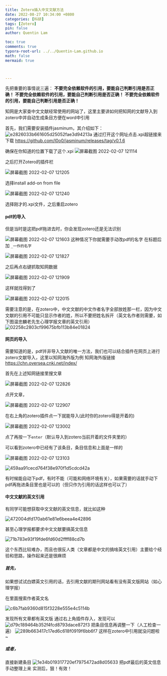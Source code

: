 ```yaml
---
title: Zotero插入中文文献方法
date: 2022-08-27 10:34:00 +0800
categories: [科研]
tags: [Zotero]
pin: false
author: Quentin Lam

toc: true
comments: true
typora-root-url: ../../Quentin-Lam.github.io
math: false
mermaid: true



---
```


先把重要的事情说三遍：
**不要完全依赖软件的引用，要能自己判断引用是否正确！
不要完全依赖软件的引用，要能自己判断引用是否正确！
不要完全依赖软件的引用，要能自己判断引用是否正确！**

知网是大家查中文文献经常使用的网站了，这里主要讲如何把知网的文献导入到zotero中并自动生成条目方便在word中引用

首先，我们需要安装插件jasminum，其介绍如下：
![e2826033b661605d25052fae3d94213a](/assets/blog_res/2022-03-10-Zotero%E6%8F%92%E5%85%A5%E4%B8%AD%E6%96%87%E6%96%87%E7%8C%AE.assets/e2826033b661605d25052fae3d94213a.png)
通过打开这个网址点击.xpi超链接来下载
https://github.com/l0o0/jasminum/releases/tag/v0.1.6

确保在你知道的位置下载了这个.xpi
![屏幕截图 2022-02-07 121114](/assets/blog_res/2022-03-10-Zotero%E6%8F%92%E5%85%A5%E4%B8%AD%E6%96%87%E6%96%87%E7%8C%AE.assets/%E5%B1%8F%E5%B9%95%E6%88%AA%E5%9B%BE%202022-02-07%20121114.png)

之后打开Zotero的插件栏

![屏幕截图 2022-02-07 121205](/assets/blog_res/2022-03-10-Zotero%E6%8F%92%E5%85%A5%E4%B8%AD%E6%96%87%E6%96%87%E7%8C%AE.assets/%E5%B1%8F%E5%B9%95%E6%88%AA%E5%9B%BE%202022-02-07%20121205.png)

选择install add-on from file

![屏幕截图 2022-02-07 121240](/assets/blog_res/2022-03-10-Zotero%E6%8F%92%E5%85%A5%E4%B8%AD%E6%96%87%E6%96%87%E7%8C%AE.assets/%E5%B1%8F%E5%B9%95%E6%88%AA%E5%9B%BE%202022-02-07%20121240.png)

选择刚才的.xpi文件，之后重启zotero

#### pdf的导入

但是当时是这把pdf拖进去时，你会发现zotero还是无法识别

![屏幕截图 2022-02-07 121603](/assets/blog_res/2022-03-10-Zotero%E6%8F%92%E5%85%A5%E4%B8%AD%E6%96%87%E6%96%87%E7%8C%AE.assets/%E5%B1%8F%E5%B9%95%E6%88%AA%E5%9B%BE%202022-02-07%20121603.png)
这种情况下你就需要手动改pdf的名字
在标题后加
`_一作的名字`

![屏幕截图 2022-02-07 121827](/assets/blog_res/2022-03-10-Zotero%E6%8F%92%E5%85%A5%E4%B8%AD%E6%96%87%E6%96%87%E7%8C%AE.assets/%E5%B1%8F%E5%B9%95%E6%88%AA%E5%9B%BE%202022-02-07%20121827.png)

之后再点右键抓取知网数据

![屏幕截图 2022-02-07 121909](/assets/blog_res/2022-03-10-Zotero%E6%8F%92%E5%85%A5%E4%B8%AD%E6%96%87%E6%96%87%E7%8C%AE.assets/%E5%B1%8F%E5%B9%95%E6%88%AA%E5%9B%BE%202022-02-07%20121909.png)

这样就找得到了

![屏幕截图 2022-02-07 122015](/assets/blog_res/2022-03-10-Zotero%E6%8F%92%E5%85%A5%E4%B8%AD%E6%96%87%E6%96%87%E7%8C%AE.assets/%E5%B1%8F%E5%B9%95%E6%88%AA%E5%9B%BE%202022-02-07%20122015.png)

需要注意的是，在zotero中，中文文献的中文作者名字全部放姓那一栏，因为中文文献的引用不可能只显示作者的姓，所以不要把姓名拆开（英文名作者则需要，如下图温忠麟老先生心理学报文章的英文引用）
![02258c2803cf99675bfb113b84e01824](/assets/blog_res/2022-03-10-Zotero%E6%8F%92%E5%85%A5%E4%B8%AD%E6%96%87%E6%96%87%E7%8C%AE.assets/02258c2803cf99675bfb113b84e01824.png)

#### 网页的导入

需要知道的是，pdf并非导入文献的唯一方法，我们也可以结合插件在网页上进行zotero文献导入，这里以知网海外版为例
知网海外版链接
https://chn.oversea.cnki.net/index/

首先在上述知网链接里搜文章

![屏幕截图 2022-02-07 122826](/assets/blog_res/2022-03-10-Zotero%E6%8F%92%E5%85%A5%E4%B8%AD%E6%96%87%E6%96%87%E7%8C%AE.assets/%E5%B1%8F%E5%B9%95%E6%88%AA%E5%9B%BE%202022-02-07%20122826.png)

点开文章，

![屏幕截图 2022-02-07 122907](/assets/blog_res/2022-03-10-Zotero%E6%8F%92%E5%85%A5%E4%B8%AD%E6%96%87%E6%96%87%E7%8C%AE.assets/%E5%B1%8F%E5%B9%95%E6%88%AA%E5%9B%BE%202022-02-07%20122907.png)

在右上角的zotero插件点一下就能导入(此时你的zotero得是开着的)

![屏幕截图 2022-02-07 123002](/assets/blog_res/2022-03-10-Zotero%E6%8F%92%E5%85%A5%E4%B8%AD%E6%96%87%E6%96%87%E7%8C%AE.assets/%E5%B1%8F%E5%B9%95%E6%88%AA%E5%9B%BE%202022-02-07%20123002.png)

点了再按一下`enter`（默认导入到zotero当前开着的文件夹里的）

可以看到zotero中已经有了该条目，条目信息和上面是一样的

![屏幕截图 2022-02-07 123103](/assets/blog_res/2022-03-10-Zotero%E6%8F%92%E5%85%A5%E4%B8%AD%E6%96%87%E6%96%87%E7%8C%AE.assets/%E5%B1%8F%E5%B9%95%E6%88%AA%E5%9B%BE%202022-02-07%20123103.png)

![459aa91cecd764f38e970f1d5cdcd42a](/assets/blog_res/2022-03-10-Zotero%E6%8F%92%E5%85%A5%E4%B8%AD%E6%96%87%E6%96%87%E7%8C%AE.assets/459aa91cecd764f38e970f1d5cdcd42a.png)



有时候能自动下pdf，有时不能（可能和网络环境有关），如果需要的话就手动下pdf再拖进条目里也是可以的（但只作为引用的话这样也可以了）

#### 中文文献的英文引用

有同学可能想获取中文文献的英文信息，就比如这种

![472004dfd170ab61e81e6beea4e42896](/assets/blog_res/2022-03-10-Zotero%E6%8F%92%E5%85%A5%E4%B8%AD%E6%96%87%E6%96%87%E7%8C%AE.assets/472004dfd170ab61e81e6beea4e42896.png)

甚至心理学报都要求中文文献要搞英文信息

![71b783e93f19fde6fd60d2ffff88cd7b](/assets/blog_res/2022-03-10-Zotero%E6%8F%92%E5%85%A5%E4%B8%AD%E6%96%87%E6%96%87%E7%8C%AE.assets/71b783e93f19fde6fd60d2ffff88cd7b.png)

这个东西比较难办，而且也很反人类（文章都是中文的搞啥英文引用）主要给个经验和思路，操作起来还是很麻烦

##### 首先，

如果想试试白嫖英文引用的话，去引用文献的期刊网站看有没有英文版网站（如心理学报）



在里面搜索作者英文名

![c6b7fab9360d815f3228e555e4c5114b](/assets/blog_res/2022-03-10-Zotero%E6%8F%92%E5%85%A5%E4%B8%AD%E6%96%87%E6%96%87%E7%8C%AE.assets/c6b7fab9360d815f3228e555e4c5114b.png)

发现所有文章都有英文版
通过右上角插件存入，发现可以
![d79c189464b352f4fcd8793dace872f3](/assets/blog_res/2022-03-10-Zotero%E6%8F%92%E5%85%A5%E4%B8%AD%E6%96%87%E6%96%87%E7%8C%AE.assets/d79c189464b352f4fcd8793dace872f3.png)
把条目信息再调整一下（人工检查一遍）
![289b663417c17ed6c618f0919f6bb6f7](/assets/blog_res/2022-03-10-Zotero%E6%8F%92%E5%85%A5%E4%B8%AD%E6%96%87%E6%96%87%E7%8C%AE.assets/289b663417c17ed6c618f0919f6bb6f7.png)
这样在zotero中引用就没问题啦~

##### 或者，

直接新建条目
![1e34b019317720ef7975472ad8d05633](/assets/blog_res/2022-08-27-Zotero%E6%8F%92%E5%85%A5%E4%B8%AD%E6%96%87%E6%96%87%E7%8C%AE.assets/1e34b019317720ef7975472ad8d05633.png)
把pdf最后的英文信息手动整理上来
实测后，狠！有效！